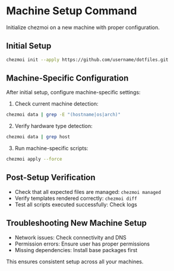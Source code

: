 # Machine Setup Command

Initialize chezmoi on a new machine with proper configuration.

## Initial Setup
```bash
chezmoi init --apply https://github.com/username/dotfiles.git
```

## Machine-Specific Configuration
After initial setup, configure machine-specific settings:

1. Check current machine detection:
```bash
chezmoi data | grep -E "(hostname|os|arch)"
```

2. Verify hardware type detection:
```bash
chezmoi data | grep host
```

3. Run machine-specific scripts:
```bash
chezmoi apply --force
```

## Post-Setup Verification
- Check that all expected files are managed: `chezmoi managed`
- Verify templates rendered correctly: `chezmoi diff`
- Test all scripts executed successfully: Check logs

## Troubleshooting New Machine Setup
- Network issues: Check connectivity and DNS
- Permission errors: Ensure user has proper permissions
- Missing dependencies: Install base packages first

This ensures consistent setup across all your machines.